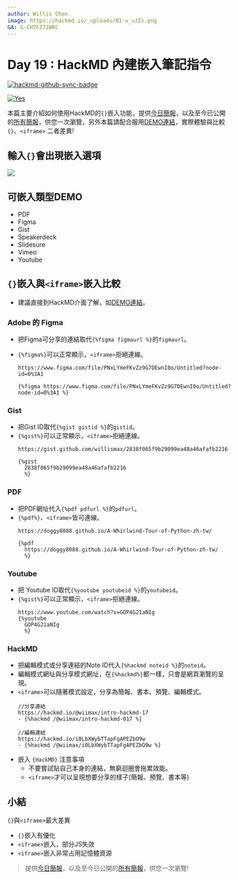 ```yaml
---
author: Willis Chen
image: https://hackmd.io/_uploads/B1-u_uJZs.png
GA: G-CH7FZ71WRC
---
```


# Day 19 : HackMD 內建嵌入筆記指令

[![hackmd-github-sync-badge](https://hackmd.io/18sNgzrnSqKbT5AiwCmKnA/badge)](https://hackmd.io/18sNgzrnSqKbT5AiwCmKnA)

[![Yes](https://img.youtube.com/vi/mt01yjpaM7M/0.jpg)](https://www.youtube.com/watch?v=mt01yjpaM7M)


本篇主要介紹如何使用HackMD的`{}`嵌入功能，提供[今日簡報](https://hackmd.io/@wiimax/intro-hackmd-19)，以及至今已公開的[所有簡報](https://hackmd.io/@wiimax/intro-hackmd-slides)，供您一次瀏覽，另外本篇請配合服用[DEMO連結](https://hackmd.io/8I6h0XrKTUyZC0YAtOnleA)，實際體驗與比較`{}`、`<iframe>` 二者差異!


## 輸入`{}`會出現嵌入選項
![](https://hackmd.io/_uploads/BJx4TGxfi.png)


## 可嵌入類型DEMO
- PDF
- Figma
- Gist
- Speakerdeck
- Slidesure
- Vimeo
- Youtube



## `{}`嵌入與`<iframe>`嵌入比較
- 建議直接到HackMD介面了解，如[DEMO連結](https://hackmd.io/8I6h0XrKTUyZC0YAtOnleA)。

### Adobe 的 Figma 
- 把Figma可分享的連結取代`{%figma figmaurl %}`的`figmaurl`。
- `{%figma%}`可以正常顯示，`<iframe>`拒絕連線。

    ```
    https://www.figma.com/file/PNxLYmeFKvZz9G7DEwnI0o/Untitled?node-id=0%3A1

    {%figma https://www.figma.com/file/PNxLYmeFKvZz9G7DEwnI0o/Untitled?node-id=0%3A1 %}
    ```


### Gist
- 把Gist ID取代`{%gist gistid %}`的`gistid`。
- `{%gist%}`可以正常顯示，`<iframe>`拒絕連線。
    ```
    https://gist.github.com/willismax/2838f065f9b29099ea48a46afafb2216

    {%gist 
      2838f065f9b29099ea48a46afafb2216 
      %}
    ```


### PDF
- 把PDF網址代入`{%pdf pdfurl %}`的`pdfurl`。
- `{%pdf%}`、`<iframe>`皆可連線。
    ```
    https://doggy8088.github.io/A-Whirlwind-Tour-of-Python-zh-tw/

    {%pdf 
      https://doggy8088.github.io/A-Whirlwind-Tour-of-Python-zh-tw/ 
      %}
    ```


### Youtube

- 把 Youtube ID取代`{%youtube youtubeid %}`的`youtubeid`。
- `{%gist%}`可以正常顯示，`<iframe>`拒絕連線。
    ```
    https://www.youtube.com/watch?v=GOP4G21aNIg
    {%youtube 
      GOP4G21aNIg 
      %}
    ```


### HackMD

- 把編輯模式或分享連結的Note ID代入`{%hackmd noteid %}`的`noteid`。
- 編輯模式網址與分享模式網址，在`{%hackmd%}`都一樣，只會是網頁瀏覽的呈現。
- `<iframe>`可以隨著模式設定，分享為簡報、書本、預覽、編輯模式。
    ```
    //分享連結
    https://hackmd.io/@wiimax/intro-hackmd-17
    - {%hackmd /@wiimax/intro-hackmd-017 %}

    //編輯連結
    https://hackmd.io/i0LbXWybTTapFgAPEZbO9w
    - {%hackmd /@wiimax/i0LbXWybTTapFgAPEZbO9w %}
    ```
- 嵌入 `{HackMD}` 注意事項 
    - 不要嘗試貼自己本身的連結，無窮迴圈會拖累效能。
    - `<iframe>`才可以呈現想要分享的樣子(簡報、預覽、書本等)



## 小結
`{}`與`<iframe>`最大差異
- `{}`嵌入有優化
- `<iframe>`嵌入，部分JS失效
- `<iframe>`嵌入非常占用記憶體資源


> 提供[今日簡報](https://hackmd.io/@wiimax/intro-hackmd-19)，以及至今已公開的[所有簡報](https://hackmd.io/@wiimax/intro-hackmd-slides)，供您一次瀏覽!

